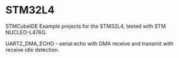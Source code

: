 # STM32L4

STMCubeIDE Example projects for the STM32L4, tested with STM NUCLEO-L476G.

UART2_DMA_ECHO - serial echo with DMA receive and transmit with receive idle detection.


